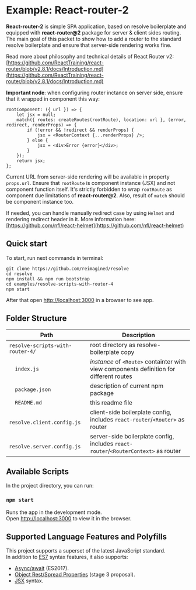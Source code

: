 # Example: React-router-2
**React-router-2** is simple SPA application, based on resolve boilerplate and equipped with **react-router@2** package for server & client sides routing.
The main goal of this packet to show how to add a router to the standard resolve boilerplate and ensure that server-side rendering works fine.

Read more about philosophy and technical details of React Router v2: [https://github.com/ReactTraining/react-router/blob/v2.8.1/docs/Introduction.md](https://github.com/ReactTraining/react-router/blob/v2.8.1/docs/Introduction.md)

**Important node**:  when configuring router inctance on server side, ensure that it wrapped in component this way:
```
rootComponent: ({ url }) => {
    let jsx = null;
    match({ routes: createRoutes(rootRoute), location: url }, (error, redirect, renderProps) => {
        if (!error && !redirect && renderProps) {
            jsx = <RouterContext {...renderProps} />;
        } else {
            jsx = <div>Error {error}</div>;
        }
    });
    return jsx;
};
```

Current URL from server-side rendering will be available in property `props.url`. Ensure that `rootRoute` is component instance (JSX) and not component function itself. It's strictly forbidden to wrap `rootRoute` as component due limitations of **react-router@2**. Also, result of `match` should be component instance too.

If needed, you can handle manually redirect case by using `Helmet` and rendering redirect header in it. More information here: [https://github.com/nfl/react-helmet](https://github.com/nfl/react-helmet)

## Quick start

To start, run next commands in terminal:
```
git clone https://github.com/reimagined/resolve
cd resolve
npm install && npm run bootstrap
cd examples/resolve-scripts-with-router-4
npm start

```
After that open [http://localhost:3000](http://localhost:3000) in a browser to see app.

## Folder Structure

| Path                             | Description                                                                              |
| ---------------------------------| ---------------------------------------------------------------------------------------- |
| `resolve-scripts-with-router-4/` | root directory as resolve-boilerplate copy                                               |
| `​ ​ ​index.js                    ` | *instance* of `<Route>` containter with view components definition for different routes  |
| `​ ​ package.json                ` | description of current npm package                                                       |
| `​ ​ README.md                   ` | this readme file                                                                         |
| `​ ​ resolve.client.config.js    ` | client-side boilerplate config, includes `react-router`/`<Router>` as router             |
| `​ ​ resolve.server.config.js    ` | server-side boilerplate config, includes `react-router`/`<RouterContext>` as router      |


## Available Scripts

In the project directory, you can run:

### `npm start`

Runs the app in the development mode.<br>
Open [http://localhost:3000](http://localhost:3000) to view it in the browser.

## Supported Language Features and Polyfills

This project supports a superset of the latest JavaScript standard.<br>
In addition to [ES7](http://2ality.com/2016/01/ecmascript-2016.html) syntax features, it also supports:

* [Async/await](https://github.com/tc39/ecmascript-asyncawait) (ES2017).
* [Object Rest/Spread Properties](https://github.com/sebmarkbage/ecmascript-rest-spread) (stage 3 proposal).
* [JSX](https://facebook.github.io/react/docs/introducing-jsx.html) syntax.

